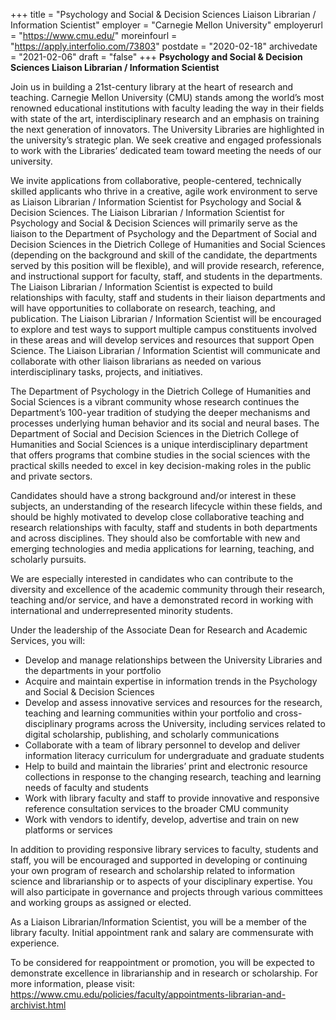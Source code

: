 +++
title = "Psychology and Social & Decision Sciences Liaison Librarian / Information Scientist" 
employer =  "Carnegie Mellon University"
employerurl = "https://www.cmu.edu/"
moreinfourl = "https://apply.interfolio.com/73803"
postdate = "2020-02-18"
archivedate = "2021-02-06"
draft = "false"
+++
**Psychology and Social & Decision Sciences Liaison Librarian / Information Scientist**

Join us in building a 21st-century library at the heart of research and teaching. Carnegie Mellon University (CMU) stands among the world’s most renowned educational institutions with faculty leading the way in their fields with state of the art, interdisciplinary research and an emphasis on training the next generation of innovators. The University Libraries are highlighted in the university’s strategic plan. We seek creative and engaged professionals to work with the Libraries’ dedicated team toward meeting the needs of our university.

We invite applications from collaborative, people-centered, technically skilled applicants who thrive in a creative, agile work environment to serve as Liaison Librarian / Information Scientist for Psychology and Social & Decision Sciences. The Liaison Librarian / Information Scientist for Psychology and Social & Decision Sciences will primarily serve as the liaison to the Department of Psychology and the Department of Social and Decision Sciences in the Dietrich College of Humanities and Social Sciences (depending on the background and skill of the candidate, the departments served by this position will be flexible), and will provide research, reference, and instructional support for faculty, staff, and students in the departments. The Liaison Librarian / Information Scientist is expected to build relationships with faculty, staff and students in their liaison departments and will have opportunities to collaborate on research, teaching, and publication. The Liaison Librarian / Information Scientist will be encouraged to explore and test ways to support multiple campus constituents involved in these areas and will develop services and resources that support Open Science. The Liaison Librarian / Information Scientist will communicate and collaborate with other liaison librarians as needed on various interdisciplinary tasks, projects, and initiatives.

The Department of Psychology in the Dietrich College of Humanities and Social Sciences is a vibrant community whose research continues the Department’s 100-year tradition of studying the deeper mechanisms and processes underlying human behavior and its social and neural bases. The Department of Social and Decision Sciences in the Dietrich College of Humanities and Social Sciences is a unique interdisciplinary department that offers programs that combine studies in the social sciences with the practical skills needed to excel in key decision-making roles in the public and private sectors.

Candidates should have a strong background and/or interest in these subjects, an understanding of the research lifecycle within these fields, and should be highly motivated to develop close collaborative teaching and research relationships with faculty, staff and students in both departments and across disciplines. They should also be comfortable with new and emerging technologies and media applications for learning, teaching, and scholarly pursuits.

We are especially interested in candidates who can contribute to the diversity and excellence of the academic community through their research, teaching and/or service, and have a demonstrated record in working with international and underrepresented minority students.

Under the leadership of the Associate Dean for Research and Academic Services, you will:

- Develop and manage relationships between the University Libraries and the departments in your portfolio
- Acquire and maintain expertise in information trends in the Psychology and Social & Decision Sciences
- Develop and assess innovative services and resources for the research, teaching and learning communities within your portfolio and cross-disciplinary programs across the University, including services related to digital scholarship, publishing, and scholarly communications
- Collaborate with a team of library personnel to develop and deliver information literacy curriculum for undergraduate and graduate students
- Help to build and maintain the libraries’ print and electronic resource collections in response to the changing research, teaching and learning needs of faculty and students
- Work with library faculty and staff to provide innovative and responsive reference consultation services to the broader CMU community
- Work with vendors to identify, develop, advertise and train on new platforms or services

In addition to providing responsive library services to faculty, students and staff, you will be encouraged and supported in developing or continuing your own program of research and scholarship related to information science and librarianship or to aspects of your disciplinary expertise. You will also participate in governance and projects through various committees and working groups as assigned or elected.

As a Liaison Librarian/Information Scientist, you will be a member of the library faculty. Initial appointment rank and salary are commensurate with experience.

To be considered for reappointment or promotion, you will be expected to demonstrate excellence in librarianship and in research or scholarship. For more information, please visit: https://www.cmu.edu/policies/faculty/appointments-librarian-and-archivist.html
